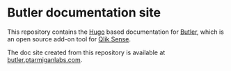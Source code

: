 # Butler documentation site

This repository contains the [Hugo](https://gohugo.io/) based documentation for [Butler](https://github.com/ptarmiganlabs/butler), which is an open source add-on tool for [Qlik Sense](https://www.qlik.com/us/products/qlik-sense).

The doc site created from this repository is available at [butler.ptarmiganlabs.com](https://butler.ptarmiganlabs.com).
